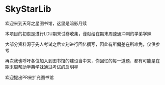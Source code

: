 # SkyStarLib
欢迎来到天穹之星图书馆，这里是暗影月赎

本项目的初衷是进行LDU期末试卷收集，谨献给在期末周速通冲刺的学弟学妹

大部分资料源于先人考试之后立刻进行回忆撰写，因此有所偏差在所难免，仅供参考

再次我也呼吁各位加入到图书馆的建设当中来，你回忆的每一道题，都有可能是在期末周帮助学弟学妹通过考试的启明星

欢迎提出PR来扩充图书馆
